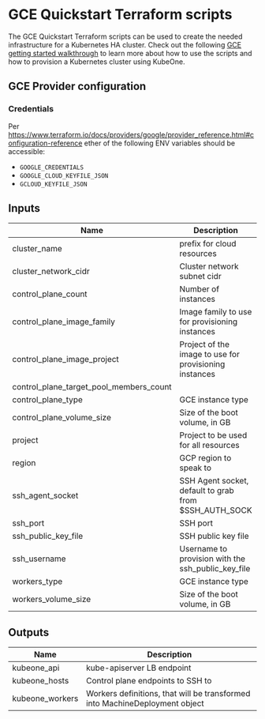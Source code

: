 # GCE Quickstart Terraform scripts

The GCE Quickstart Terraform scripts can be used to create the needed infrastructure for a Kubernetes HA cluster.
Check out the following [GCE getting started walkthrough][gce-quickstart] to learn more about how to use the
scripts and how to provision a Kubernetes cluster using KubeOne.

[gce-quickstart]: https://github.com/kubermatic/kubeone/blob/master/docs/quickstart-gce.md

## GCE Provider configuration

### Credentials

Per https://www.terraform.io/docs/providers/google/provider_reference.html#configuration-reference
ether of the following ENV variables should be accessible:
* `GOOGLE_CREDENTIALS`
* `GOOGLE_CLOUD_KEYFILE_JSON`
* `GCLOUD_KEYFILE_JSON`

## Inputs

| Name | Description | Type | Default | Required |
|------|-------------|:----:|:-----:|:-----:|
| cluster\_name | prefix for cloud resources | string | n/a | yes |
| cluster\_network\_cidr | Cluster network subnet cidr | string | `"10.240.0.0/24"` | no |
| control\_plane\_count | Number of instances | string | `"3"` | no |
| control\_plane\_image\_family | Image family to use for provisioning instances | string | `"ubuntu-1804-lts"` | no |
| control\_plane\_image\_project | Project of the image to use for provisioning instances | string | `"ubuntu-os-cloud"` | no |
| control\_plane\_target\_pool\_members\_count |  | string | `"3"` | no |
| control\_plane\_type | GCE instance type | string | `"n1-standard-2"` | no |
| control\_plane\_volume\_size | Size of the boot volume, in GB | string | `"100"` | no |
| project | Project to be used for all resources | string | n/a | yes |
| region | GCP region to speak to | string | `"europe-west3"` | no |
| ssh\_agent\_socket | SSH Agent socket, default to grab from $SSH_AUTH_SOCK | string | `"env:SSH_AUTH_SOCK"` | no |
| ssh\_port | SSH port | string | `"22"` | no |
| ssh\_public\_key\_file | SSH public key file | string | `"~/.ssh/id_rsa.pub"` | no |
| ssh\_username | Username to provision with the ssh_public_key_file | string | `"kubeadmin"` | no |
| workers\_type | GCE instance type | string | `"n1-standard-2"` | no |
| workers\_volume\_size | Size of the boot volume, in GB | string | `"100"` | no |

## Outputs

| Name | Description |
|------|-------------|
| kubeone\_api | kube-apiserver LB endpoint |
| kubeone\_hosts | Control plane endpoints to SSH to |
| kubeone\_workers | Workers definitions, that will be transformed into MachineDeployment object |


